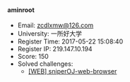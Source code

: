 #### aminroot  

* Email: zcdlxmw@126.com  
* University: 一所好大学  
* Register Time: 2017-05-22 15:08:40  
* Register IP: 219.147.10.194  
* Score: 150  
* Solved challenges: 
  * [[WEB] sniperOJ-web-browser](https://github.com/SniperOJ/Challenges/blob/master/WEB/sniperOJ-web-browser.json)  
